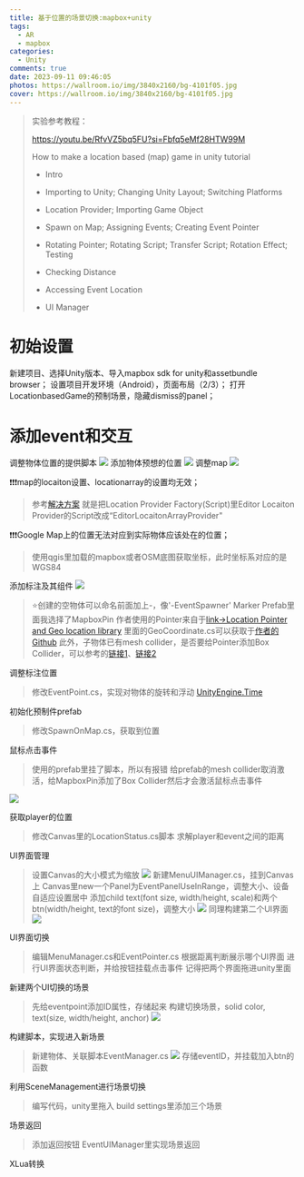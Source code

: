 ```yaml
---
title: 基于位置的场景切换:mapbox+unity
tags:
  - AR
  - mapbox
categories:
  - Unity
comments: true
date: 2023-09-11 09:46:05
photos: https://wallroom.io/img/3840x2160/bg-4101f05.jpg
cover: https://wallroom.io/img/3840x2160/bg-4101f05.jpg
---
```


> 实验参考教程：
> 
> https://youtu.be/RfvVZ5bq5FU?si=Fbfq5eMf28HTW99M
> 
> How to make a location based (map) game in unity tutorial
> 
> - Intro
> 
> - Importing to Unity; Changing Unity Layout; Switching Platforms
> 
> - Location Provider; Importing Game Object
> 
> - Spawn on Map; Assigning Events; Creating Event Pointer
> 
> - Rotating Pointer; Rotating Script; Transfer Script; Rotation Effect; Testing
> 
> - Checking Distance
> 
> - Accessing Event Location
> 
> - UI Manager

# 初始设置

新建项目、选择Unity版本、导入mapbox sdk for unity和assetbundle browser；
设置项目开发环境（Android），页面布局（2/3）；
打开LocationbasedGame的预制场景，隐藏dismiss的panel；

# 添加event和交互

调整物体位置的提供脚本 ![](https://s2.loli.net/2023/09/05/JLxHkXZ5c7wIegM.png) 添加物体预想的位置 ![](https://s2.loli.net/2023/09/05/tWjfD6x9aShEwK8.png) 调整map ![](https://s2.loli.net/2023/09/05/Yp2ROQEwmyaFBM6.png)

❗❗❗map的locaiton设置、locationarray的设置均无效；

> 参考[解决方案](https://github.com/mapbox/mapbox-unity-sdk/issues/1618) 就是把Location Provider Factory(Script)里Editor Locaiton Provider的Script改成“EditorLocaitonArrayProvider"

❗❗❗Google Map上的位置无法对应到实际物体应该处在的位置；

> 使用qgis里加载的mapbox或者OSM底图获取坐标，此时坐标系对应的是WGS84

添加标注及其组件 ![](https://s2.loli.net/2023/09/05/rXkPENtnszQ9Bbe.png)

> ⭐创建的空物体可以命名前面加上-，像'-EventSpawner'
> Marker Prefab里面我选择了MapboxPin
> 作者使用的Pointer来自于[link→Location Pointer and Geo location library](https://learn.gold.ac.uk/course/view.php?id=21324) 里面的GeoCoordinate.cs可以获取于[作者的Github](https://github.com/Nima-Jamalian/GeoCoordinatePortable) 此外，子物体已有mesh collider，是否要给Pointer添加Box Collider，可以参考的[链接1](https://www.cnblogs.com/hangzhe/p/7425871.html)、[链接2](https://discussions.unity.com/t/mesh-collider-vs-box-collider/39038/2)

调整标注位置

> 修改EventPoint.cs，实现对物体的旋转和浮动 [UnityEngine.Time](https://docs.unity.cn/cn/2019.4/ScriptReference/Time.html)

初始化预制件prefab

> 修改SpawnOnMap.cs，获取到位置

鼠标点击事件

> 使用的prefab里挂了脚本，所以有报错
> 给prefab的mesh collider取消激活，给MapboxPin添加了Box Collider然后才会激活鼠标点击事件

![](https://s2.loli.net/2023/09/05/z3sONPtYdHpZ9cm.png)

获取player的位置

> 修改Canvas里的LocationStatus.cs脚本
> 求解player和event之间的距离

UI界面管理

> 设置Canvas的大小模式为缩放 ![](https://s2.loli.net/2023/09/05/tHkuK63yrXfFj9M.png) 新建MenuUIManager.cs，挂到Canvas上
> Canvas里new一个Panel为EventPanelUseInRange，调整大小、设备自适应设置居中
> 添加child text(font size, width/height, scale)和两个btn(width/height, text的font size)，调整大小 ![](https://s2.loli.net/2023/09/05/ZxO7XmcHtu8kLCy.png) 同理构建第二个UI界面 ![](https://s2.loli.net/2023/09/06/3wPfob7pzdKcsNW.png)

UI界面切换

> 编辑MenuManager.cs和EventPointer.cs
> 根据距离判断展示哪个UI界面
> 进行UI界面状态判断，并给按钮挂载点击事件
> 记得把两个界面拖进unity里面

新建两个UI切换的场景

> 先给eventpoint添加ID属性，存储起来
> 构建切换场景，solid color, text(size, width/height, anchor) ![](https://s2.loli.net/2023/09/06/wMdhpY7sbaKPlIU.png)

构建脚本，实现进入新场景

> 新建物体、关联脚本EventManager.cs ![](https://s2.loli.net/2023/09/06/3gKVrZAaniP7mQx.png) 存储eventID，并挂载加入btn的函数

利用SceneManagement进行场景切换

> 编写代码，unity里拖入
> build settings里添加三个场景

场景返回

> 添加返回按钮
> EventUIManager里实现场景返回

XLua转换
